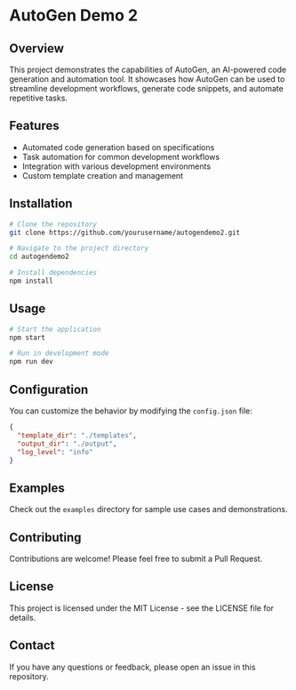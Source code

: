 # AutoGen Demo 2

## Overview
This project demonstrates the capabilities of AutoGen, an AI-powered code generation and automation tool. It showcases how AutoGen can be used to streamline development workflows, generate code snippets, and automate repetitive tasks.

## Features
- Automated code generation based on specifications
- Task automation for common development workflows
- Integration with various development environments
- Custom template creation and management

## Installation

```bash
# Clone the repository
git clone https://github.com/yourusername/autogendemo2.git

# Navigate to the project directory
cd autogendemo2

# Install dependencies
npm install
```

## Usage

```bash
# Start the application
npm start

# Run in development mode
npm run dev
```

## Configuration
You can customize the behavior by modifying the `config.json` file:

```json
{
  "template_dir": "./templates",
  "output_dir": "./output",
  "log_level": "info"
}
```

## Examples
Check out the `examples` directory for sample use cases and demonstrations.

## Contributing
Contributions are welcome! Please feel free to submit a Pull Request.

## License
This project is licensed under the MIT License - see the LICENSE file for details.

## Contact
If you have any questions or feedback, please open an issue in this repository.
